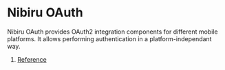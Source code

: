 # Nibiru OAuth
Nibiru OAuth provides OAuth2 integration components for different mobile platforms. It allows performing authentication in a platform-independant way.

1. [Reference](../../wiki/Reference)
